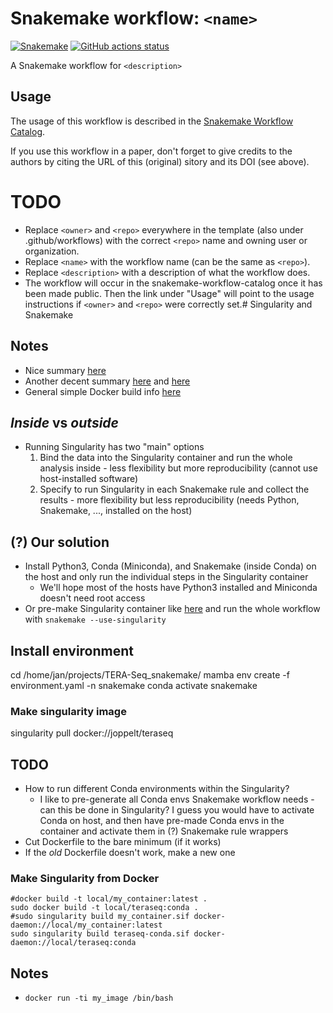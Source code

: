 # Snakemake workflow: `<name>`

[![Snakemake](https://img.shields.io/badge/snakemake-≥6.3.0-brightgreen.svg)](https://snakemake.github.io)
[![GitHub actions status](https://github.com/<owner>/<repo>/workflows/Tests/badge.svg?branch=main)](https://github.com/<owner>/<repo>/actions?query=branch%3Amain+workflow%3ATests)


A Snakemake workflow for `<description>`


## Usage

The usage of this workflow is described in the [Snakemake Workflow Catalog](https://snakemake.github.io/snakemake-workflow-catalog/?usage=<owner>%2F<repo>).

If you use this workflow in a paper, don't forget to give credits to the authors by citing the URL of this (original) <repo>sitory and its DOI (see above).

# TODO

* Replace `<owner>` and `<repo>` everywhere in the template (also under .github/workflows) with the correct `<repo>` name and owning user or organization.
* Replace `<name>` with the workflow name (can be the same as `<repo>`).
* Replace `<description>` with a description of what the workflow does.
* The workflow will occur in the snakemake-workflow-catalog once it has been made public. Then the link under "Usage" will point to the usage instructions if `<owner>` and `<repo>` were correctly set.# Singularity and Snakemake

## Notes
* Nice summary [here](https://siscourses.ethz.ch/container_pipeline_tutorial/2_container_pipeline_tutorial.pdf)
* Another decent summary [here](https://wfbroderick.com/2022-Aug-01.html) and [here](https://snakemake-on-nesi.sschmeier.com/singularity.html)
* General simple Docker build info [here](https://devopscube.com/build-docker-image/)

## *Inside* vs *outside* 
* Running Singularity has two "main" options
    1) Bind the data into the Singularity container and run the whole analysis inside - less flexibility but more reproducibility (cannot use host-installed software)
    2) Specify to run Singularity in each Snakemake rule and collect the results - more flexibility but less reproducibility (needs Python, Snakemake, ..., installed on the host)

## (?) Our solution
* Install Python3, Conda (Miniconda), and Snakemake (inside Conda) on the host and only run the individual steps in the Singularity container
    * We'll hope most of the hosts have Python3 installed and Miniconda doesn't need root access
* Or pre-make Singularity container like [here](https://snakemake-on-nesi.sschmeier.com/singularity.html) and run the whole workflow with `snakemake --use-singularity`
    
## Install environment
cd /home/jan/projects/TERA-Seq_snakemake/
mamba env create -f environment.yaml -n snakemake
conda activate snakemake    

### Make singularity image
singularity pull docker://joppelt/teraseq

    
## TODO
* How to run different Conda environments within the Singularity?
    * I like to pre-generate all Conda envs Snakemake workflow needs - can this be done in Singularity? I guess you would have to activate Conda on host, and then have pre-made Conda envs in the container and activate them in (?) Snakemake rule wrappers
* Cut Dockerfile to the bare minimum (if it works)
* If the *old* Dockerfile doesn't work, make a new one

### Make Singularity from Docker
```
#docker build -t local/my_container:latest .
sudo docker build -t local/teraseq:conda .
#sudo singularity build my_container.sif docker-daemon://local/my_container:latest
sudo singularity build teraseq-conda.sif docker-daemon://local/teraseq:conda
``` 

## Notes
* `docker run -ti my_image /bin/bash`

